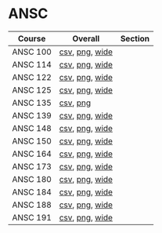 # ANSC

| Course | Overall | Section |
| ------ | ------- | ------- |
| ANSC 100 | [csv](https://github.com/UCSD-Historical-Enrollment-Data/2024Winter/blob/main/overall/ANSC%20100.csv), [png](https://raw.githubusercontent.com/UCSD-Historical-Enrollment-Data/2024Winter/main/plot_overall/ANSC%20100.png), [wide](https://raw.githubusercontent.com/UCSD-Historical-Enrollment-Data/2024Winter/main/plot_overall_wide/ANSC%20100.png) |  |
| ANSC 114 | [csv](https://github.com/UCSD-Historical-Enrollment-Data/2024Winter/blob/main/overall/ANSC%20114.csv), [png](https://raw.githubusercontent.com/UCSD-Historical-Enrollment-Data/2024Winter/main/plot_overall/ANSC%20114.png), [wide](https://raw.githubusercontent.com/UCSD-Historical-Enrollment-Data/2024Winter/main/plot_overall_wide/ANSC%20114.png) |  |
| ANSC 122 | [csv](https://github.com/UCSD-Historical-Enrollment-Data/2024Winter/blob/main/overall/ANSC%20122.csv), [png](https://raw.githubusercontent.com/UCSD-Historical-Enrollment-Data/2024Winter/main/plot_overall/ANSC%20122.png), [wide](https://raw.githubusercontent.com/UCSD-Historical-Enrollment-Data/2024Winter/main/plot_overall_wide/ANSC%20122.png) |  |
| ANSC 125 | [csv](https://github.com/UCSD-Historical-Enrollment-Data/2024Winter/blob/main/overall/ANSC%20125.csv), [png](https://raw.githubusercontent.com/UCSD-Historical-Enrollment-Data/2024Winter/main/plot_overall/ANSC%20125.png), [wide](https://raw.githubusercontent.com/UCSD-Historical-Enrollment-Data/2024Winter/main/plot_overall_wide/ANSC%20125.png) |  |
| ANSC 135 | [csv](https://github.com/UCSD-Historical-Enrollment-Data/2024Winter/blob/main/overall/ANSC%20135.csv), [png](https://raw.githubusercontent.com/UCSD-Historical-Enrollment-Data/2024Winter/main/plot_overall/ANSC%20135.png) |  |
| ANSC 139 | [csv](https://github.com/UCSD-Historical-Enrollment-Data/2024Winter/blob/main/overall/ANSC%20139.csv), [png](https://raw.githubusercontent.com/UCSD-Historical-Enrollment-Data/2024Winter/main/plot_overall/ANSC%20139.png), [wide](https://raw.githubusercontent.com/UCSD-Historical-Enrollment-Data/2024Winter/main/plot_overall_wide/ANSC%20139.png) |  |
| ANSC 148 | [csv](https://github.com/UCSD-Historical-Enrollment-Data/2024Winter/blob/main/overall/ANSC%20148.csv), [png](https://raw.githubusercontent.com/UCSD-Historical-Enrollment-Data/2024Winter/main/plot_overall/ANSC%20148.png), [wide](https://raw.githubusercontent.com/UCSD-Historical-Enrollment-Data/2024Winter/main/plot_overall_wide/ANSC%20148.png) |  |
| ANSC 150 | [csv](https://github.com/UCSD-Historical-Enrollment-Data/2024Winter/blob/main/overall/ANSC%20150.csv), [png](https://raw.githubusercontent.com/UCSD-Historical-Enrollment-Data/2024Winter/main/plot_overall/ANSC%20150.png), [wide](https://raw.githubusercontent.com/UCSD-Historical-Enrollment-Data/2024Winter/main/plot_overall_wide/ANSC%20150.png) |  |
| ANSC 164 | [csv](https://github.com/UCSD-Historical-Enrollment-Data/2024Winter/blob/main/overall/ANSC%20164.csv), [png](https://raw.githubusercontent.com/UCSD-Historical-Enrollment-Data/2024Winter/main/plot_overall/ANSC%20164.png), [wide](https://raw.githubusercontent.com/UCSD-Historical-Enrollment-Data/2024Winter/main/plot_overall_wide/ANSC%20164.png) |  |
| ANSC 173 | [csv](https://github.com/UCSD-Historical-Enrollment-Data/2024Winter/blob/main/overall/ANSC%20173.csv), [png](https://raw.githubusercontent.com/UCSD-Historical-Enrollment-Data/2024Winter/main/plot_overall/ANSC%20173.png), [wide](https://raw.githubusercontent.com/UCSD-Historical-Enrollment-Data/2024Winter/main/plot_overall_wide/ANSC%20173.png) |  |
| ANSC 180 | [csv](https://github.com/UCSD-Historical-Enrollment-Data/2024Winter/blob/main/overall/ANSC%20180.csv), [png](https://raw.githubusercontent.com/UCSD-Historical-Enrollment-Data/2024Winter/main/plot_overall/ANSC%20180.png), [wide](https://raw.githubusercontent.com/UCSD-Historical-Enrollment-Data/2024Winter/main/plot_overall_wide/ANSC%20180.png) |  |
| ANSC 184 | [csv](https://github.com/UCSD-Historical-Enrollment-Data/2024Winter/blob/main/overall/ANSC%20184.csv), [png](https://raw.githubusercontent.com/UCSD-Historical-Enrollment-Data/2024Winter/main/plot_overall/ANSC%20184.png), [wide](https://raw.githubusercontent.com/UCSD-Historical-Enrollment-Data/2024Winter/main/plot_overall_wide/ANSC%20184.png) |  |
| ANSC 188 | [csv](https://github.com/UCSD-Historical-Enrollment-Data/2024Winter/blob/main/overall/ANSC%20188.csv), [png](https://raw.githubusercontent.com/UCSD-Historical-Enrollment-Data/2024Winter/main/plot_overall/ANSC%20188.png), [wide](https://raw.githubusercontent.com/UCSD-Historical-Enrollment-Data/2024Winter/main/plot_overall_wide/ANSC%20188.png) |  |
| ANSC 191 | [csv](https://github.com/UCSD-Historical-Enrollment-Data/2024Winter/blob/main/overall/ANSC%20191.csv), [png](https://raw.githubusercontent.com/UCSD-Historical-Enrollment-Data/2024Winter/main/plot_overall/ANSC%20191.png), [wide](https://raw.githubusercontent.com/UCSD-Historical-Enrollment-Data/2024Winter/main/plot_overall_wide/ANSC%20191.png) |  |
